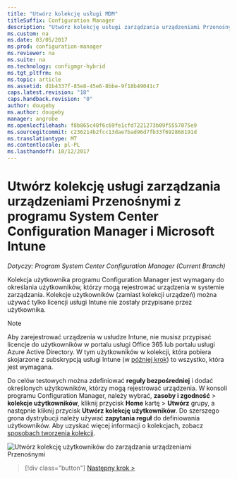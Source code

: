 ```yaml
---
title: "Utwórz kolekcję usługi MDM"
titleSuffix: Configuration Manager
description: "Utwórz kolekcję usługi zarządzania urządzeniami Przenośnymi za pomocą programu System Center Configuration Manager."
ms.custom: na
ms.date: 03/05/2017
ms.prod: configuration-manager
ms.reviewer: na
ms.suite: na
ms.technology: configmgr-hybrid
ms.tgt_pltfrm: na
ms.topic: article
ms.assetid: d1b4337f-85e8-45e6-8bbe-9f18b49041c7
caps.latest.revision: "18"
caps.handback.revision: "0"
author: dougeby
ms.author: dougeby
manager: angrobe
ms.openlocfilehash: f8b865c48f6c69fe1cfd7221273b09f5557075e9
ms.sourcegitcommit: c236214b2fcc13dae7bad96d7fb33f692868191d
ms.translationtype: MT
ms.contentlocale: pl-PL
ms.lasthandoff: 10/12/2017
---
```

# <a name="create-an-mdm-collection-with-system-center-configuration-manager-and-microsoft-intune"></a>Utwórz kolekcję usługi zarządzania urządzeniami Przenośnymi z programu System Center Configuration Manager i Microsoft Intune

*Dotyczy: Program System Center Configuration Manager (Current Branch)*

Kolekcja użytkownika programu Configuration Manager jest wymagany do określania użytkowników, którzy mogą rejestrować urządzenia w systemie zarządzania. Kolekcje użytkowników (zamiast kolekcji urządzeń) można używać tylko licencji usługi Intune nie zostały przypisane przez użytkownika.

> [!NOTE]
> Aby zarejestrować urządzenia w usłudze Intune, nie musisz przypisać licencje do użytkowników w portalu usługi Office 365 lub portalu usługi Azure Active Directory. W tym użytkowników w kolekcji, która pobiera skojarzone z subskrypcją usługi Intune (w [później krok](configure-intune-subscription.md)) to wszystko, która jest wymagana.

Do celów testowych można zdefiniować **reguły bezpośredniej** i dodać określonych użytkowników, którzy mogą rejestrować urządzenia. W konsoli programu Configuration Manager, należy wybrać, **zasoby i zgodność** > **kolekcje użytkowników**, kliknij przycisk **Home** kartę > **Utwórz** grupy, a następnie kliknij przycisk **Utwórz kolekcję użytkowników**. Do szerszego grona dystrybucji należy używać **zapytania reguł** do definiowania użytkowników. Aby uzyskać więcej informacji o kolekcjach, zobacz [sposobach tworzenia kolekcji](https://technet.microsoft.com/library/mt629371.aspx).

![Utwórz kolekcję użytkowników do zarządzania urządzeniami Przenośnymi](../media/mdm-create-user-collection.png)

> [!div class="button"]
[Następny krok >](confirm-dns.md)
